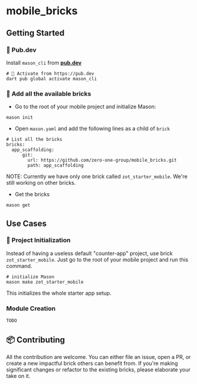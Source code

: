 # mobile_bricks

## Getting Started

### 🎯 Pub.dev
Install `mason_cli` from **[pub.dev](https://pub.dev/packages/mason_cli)**

```
# 🎯 Activate from https://pub.dev
dart pub global activate mason_cli
```

### 🧱 Add all the available bricks

- Go to the root of your mobile project and initialize Mason:

```
mason init
```

- Open `mason.yaml` and add the following lines as a child of `brick`

```
# List all the bricks
bricks:
  app_scaffolding:
      git:
        url: https://github.com/zero-one-group/mobile_bricks.git
        path: app_scaffolding
```

NOTE: Currently we have only one brick called `zot_starter_mobile`. We're still working on other bricks.

- Get the bricks

```
mason get
```

## Use Cases 

### 🚀 Project Initialization
Instead of having a useless default "counter-app" project, use brick `zot_starter_mobile`. Just go to the root of your mobile project and run this command.

```
# initialize Mason 
mason make zot_starter_mobile
```

This initializes the whole starter app setup.

### Module Creation

```
TODO
```

## 📦 Contributing
All the contribution are welcome. You can either file an issue, open a PR, or create a new impactful brick others can benefit from.
If you're making significant changes or refactor to the existing bricks, please elaborate your take on it.








